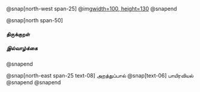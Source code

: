 
@snap[north-west span-25]
@img[width=100, height=130](assets/img/thirukkural-logo2.png)
@snapend

@snap[north span-50]

<h4 id="title"> திருக்குறள் </h4>

##### இல்வாழ்க்கை
@snapend

@snap[north-east span-25 text-08]
அறத்துப்பால்
@snap[text-06]
பாயிரவியல்
@snapend
@snapend